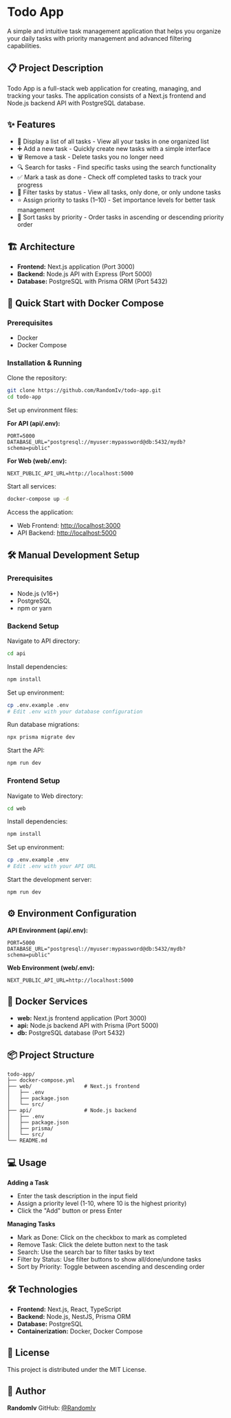 
# Todo App
A simple and intuitive task management application that helps you organize your daily tasks with priority management and advanced filtering capabilities.

## 📋 Project Description
Todo App is a full-stack web application for creating, managing, and tracking your tasks. The application consists of a Next.js frontend and Node.js backend API with PostgreSQL database.

## ✨ Features
- 📝 Display a list of all tasks - View all your tasks in one organized list  
- ➕ Add a new task - Quickly create new tasks with a simple interface  
- 🗑️ Remove a task - Delete tasks you no longer need  
- 🔍 Search for tasks - Find specific tasks using the search functionality  
- ✅ Mark a task as done - Check off completed tasks to track your progress  
- 🎯 Filter tasks by status - View all tasks, only done, or only undone tasks  
- ⭐ Assign priority to tasks (1–10) - Set importance levels for better task management  
- 🔢 Sort tasks by priority - Order tasks in ascending or descending priority order  

## 🏗️ Architecture
- **Frontend:** Next.js application (Port 3000)  
- **Backend:** Node.js API with Express (Port 5000)  
- **Database:** PostgreSQL with Prisma ORM (Port 5432)  

## 🚀 Quick Start with Docker Compose

### Prerequisites
- Docker  
- Docker Compose  

### Installation & Running
Clone the repository:
```bash
git clone https://github.com/RandomIv/todo-app.git
cd todo-app
````

Set up environment files:

**For API (api/.env):**

```env
PORT=5000
DATABASE_URL="postgresql://myuser:mypassword@db:5432/mydb?schema=public"
```

**For Web (web/.env):**

```env
NEXT_PUBLIC_API_URL=http://localhost:5000
```

Start all services:

```bash
docker-compose up -d
```

Access the application:

* Web Frontend: [http://localhost:3000](http://localhost:3000)
* API Backend: [http://localhost:5000](http://localhost:5000)

## 🛠️ Manual Development Setup

### Prerequisites

* Node.js (v16+)
* PostgreSQL
* npm or yarn

### Backend Setup

Navigate to API directory:

```bash
cd api
```

Install dependencies:

```bash
npm install
```

Set up environment:

```bash
cp .env.example .env
# Edit .env with your database configuration
```

Run database migrations:

```bash
npx prisma migrate dev
```

Start the API:

```bash
npm run dev
```

### Frontend Setup

Navigate to Web directory:

```bash
cd web
```

Install dependencies:

```bash
npm install
```

Set up environment:

```bash
cp .env.example .env
# Edit .env with your API URL
```

Start the development server:

```bash
npm run dev
```

## ⚙️ Environment Configuration

**API Environment (api/.env):**

```env
PORT=5000
DATABASE_URL="postgresql://myuser:mypassword@db:5432/mydb?schema=public"
```

**Web Environment (web/.env):**

```env
NEXT_PUBLIC_API_URL=http://localhost:5000
```

## 🐳 Docker Services

* **web:** Next.js frontend application (Port 3000)
* **api:** Node.js backend API with Prisma (Port 5000)
* **db:** PostgreSQL database (Port 5432)

## 📦 Project Structure

```
todo-app/
├── docker-compose.yml
├── web/                 # Next.js frontend
│   ├── .env
│   ├── package.json
│   └── src/
├── api/                 # Node.js backend
│   ├── .env
│   ├── package.json
│   ├── prisma/
│   └── src/
└── README.md
```

## 💻 Usage

**Adding a Task**

* Enter the task description in the input field
* Assign a priority level (1-10, where 10 is the highest priority)
* Click the "Add" button or press Enter

**Managing Tasks**

* Mark as Done: Click on the checkbox to mark as completed
* Remove Task: Click the delete button next to the task
* Search: Use the search bar to filter tasks by text
* Filter by Status: Use filter buttons to show all/done/undone tasks
* Sort by Priority: Toggle between ascending and descending order

## 🛠️ Technologies

* **Frontend:** Next.js, React, TypeScript
* **Backend:** Node.js, NestJS, Prisma ORM
* **Database:** PostgreSQL
* **Containerization:** Docker, Docker Compose


## 📝 License

This project is distributed under the MIT License.

## 👤 Author

**RandomIv**
GitHub: [@RandomIv](https://github.com/RandomIv)
